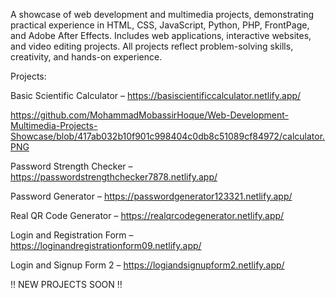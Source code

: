 A showcase of web development and multimedia projects, demonstrating practical experience in HTML, CSS, JavaScript, Python, PHP, FrontPage, and Adobe After Effects. Includes web applications, interactive websites, and video editing projects. All projects reflect problem-solving skills, creativity, and hands-on experience.

Projects:

Basic Scientific Calculator – https://basiscientificcalculator.netlify.app/

https://github.com/MohammadMobassirHoque/Web-Development-Multimedia-Projects-Showcase/blob/417ab032b10f901c998404c0db8c51089cf84972/calculator.PNG

Password Strength Checker – https://passwordstrengthchecker7878.netlify.app/

Password Generator – https://passwordgenerator123321.netlify.app/

Real QR Code Generator – https://realqrcodegenerator.netlify.app/

Login and Registration Form – https://loginandregistrationform09.netlify.app/

Login and Signup Form 2 – https://logiandsignupform2.netlify.app/

‼ NEW PROJECTS SOON ‼
